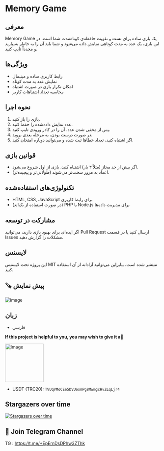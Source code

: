 # Memory Game

## معرفی
Memory Game یک بازی ساده برای تست و تقویت حافظه‌ی کوتاه‌مدت شما است. در این بازی، یک عدد به مدت کوتاهی نمایش داده می‌شود و شما باید آن را به خاطر بسپارید و مجدداً تایپ کنید.

## ویژگی‌ها
- رابط کاربری ساده و مینیمال
- نمایش عدد به مدت کوتاه
- امکان تکرار بازی در صورت اشتباه
- محاسبه تعداد اشتباهات کاربر

## نحوه اجرا
1. بازی را باز کنید.
2. عدد نمایش داده‌شده را حفظ کنید.
3. پس از مخفی شدن عدد، آن را در کادر ورودی تایپ کنید.
4. در صورت درست بودن، به مرحله بعدی بروید.
5. اگر اشتباه کنید، تعداد خطاها ثبت شده و می‌توانید دوباره امتحان کنید.

## قوانین بازی
- اگر بیش از حد مجاز (مثلاً ۳ بار) اشتباه کنید، بازی از اول شروع می‌شود.
- اعداد به مرور سخت‌تر می‌شوند (طولانی‌تر و پیچیده‌تر).

## تکنولوژی‌های استفاده‌شده
- HTML, CSS, JavaScript برای رابط کاربری
- (در صورت استفاده از بک‌اند) PHP یا Node.js برای مدیریت داده‌ها

## مشارکت در توسعه
اگر ایده‌ای برای بهبود بازی دارید، می‌توانید Pull Request ارسال کنید یا در قسمت Issues مشکلات را گزارش دهید.

## لایسنس
این پروژه تحت لایسنس MIT منتشر شده است، بنابراین می‌توانید آزادانه از آن استفاده کنید.

## 🪚 پیش نمایش
![image](https://github.com/user-attachments/assets/86ab89bd-7779-40df-be5c-b471cdeb1f82)

## زبان

- فارسی

**If this project is helpful to you, you may wish to give it a**:star2:

<p align="left"><a href="#"><img width="125" src="https://github.com/dev-ir/assistant-vps/assets/114811214/cc33e615-478e-4b2b-866e-277a6f1c3c81" alt="Image"></a></p>

- USDT (TRC20): `TVUqVMoCEe5DVUoxmPg8MwmgcHvZLqLjr4`

## Stargazers over time
[![Stargazers over time](https://starchart.cc/dev-ir/react-memory-game.svg?variant=adaptive)](https://starchart.cc/dev-ir/react-memory-game)

## 📧 Join Telegram Channel

TG : https://t.me/+EpErnDsDPhw3ZThk